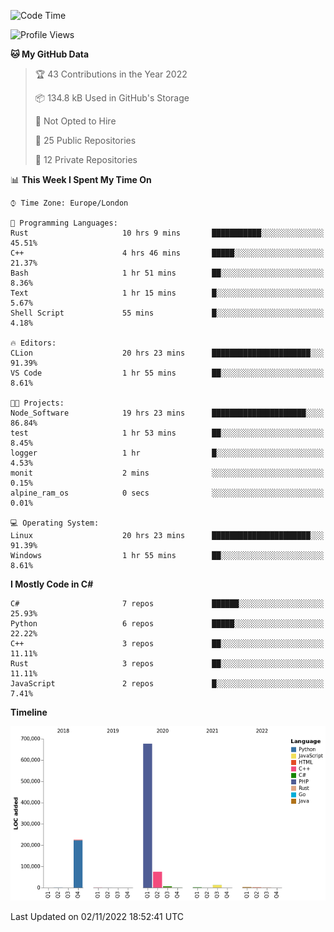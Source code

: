 <!--START_SECTION:waka-->
![Code Time](http://img.shields.io/badge/Code%20Time-358%20hrs%205%20mins-blue)

![Profile Views](http://img.shields.io/badge/Profile%20Views-0-blue)

**🐱 My GitHub Data** 

> 🏆 43 Contributions in the Year 2022
 > 
> 📦 134.8 kB Used in GitHub's Storage 
 > 
> 🚫 Not Opted to Hire
 > 
> 📜 25 Public Repositories 
 > 
> 🔑 12 Private Repositories  
 > 
📊 **This Week I Spent My Time On** 

```text
⌚︎ Time Zone: Europe/London

💬 Programming Languages: 
Rust                     10 hrs 9 mins       ███████████░░░░░░░░░░░░░░   45.51% 
C++                      4 hrs 46 mins       █████░░░░░░░░░░░░░░░░░░░░   21.37% 
Bash                     1 hr 51 mins        ██░░░░░░░░░░░░░░░░░░░░░░░   8.36% 
Text                     1 hr 15 mins        █░░░░░░░░░░░░░░░░░░░░░░░░   5.67% 
Shell Script             55 mins             █░░░░░░░░░░░░░░░░░░░░░░░░   4.18%

🔥 Editors: 
CLion                    20 hrs 23 mins      ██████████████████████░░░   91.39% 
VS Code                  1 hr 55 mins        ██░░░░░░░░░░░░░░░░░░░░░░░   8.61%

🐱‍💻 Projects: 
Node_Software            19 hrs 23 mins      █████████████████████░░░░   86.84% 
test                     1 hr 53 mins        ██░░░░░░░░░░░░░░░░░░░░░░░   8.45% 
logger                   1 hr                █░░░░░░░░░░░░░░░░░░░░░░░░   4.53% 
monit                    2 mins              ░░░░░░░░░░░░░░░░░░░░░░░░░   0.15% 
alpine_ram_os            0 secs              ░░░░░░░░░░░░░░░░░░░░░░░░░   0.01%

💻 Operating System: 
Linux                    20 hrs 23 mins      ██████████████████████░░░   91.39% 
Windows                  1 hr 55 mins        ██░░░░░░░░░░░░░░░░░░░░░░░   8.61%

```

**I Mostly Code in C#** 

```text
C#                       7 repos             ██████░░░░░░░░░░░░░░░░░░░   25.93% 
Python                   6 repos             █████░░░░░░░░░░░░░░░░░░░░   22.22% 
C++                      3 repos             ██░░░░░░░░░░░░░░░░░░░░░░░   11.11% 
Rust                     3 repos             ██░░░░░░░░░░░░░░░░░░░░░░░   11.11% 
JavaScript               2 repos             █░░░░░░░░░░░░░░░░░░░░░░░░   7.41%

```


**Timeline**

![Chart not found](https://raw.githubusercontent.com/Jirubizu/Jirubizu/master/charts/bar_graph.png) 


 Last Updated on 02/11/2022 18:52:41 UTC
<!--END_SECTION:waka-->